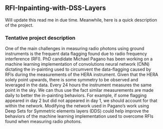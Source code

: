## RFI-Inpainting-with-DSS-Layers
Will update this read me in due time. Meanwhile, here is a quick description of the project.
### Tentative project description
One of the main challenges in measuring radio photons using ground instruments is the frequent data flagging
found due to radio frequency interference (RFI). PhD candidate Michael Pagano has been working on a
machine learning implementation of convolutions neural network (CNN) dictating the in-painting used to
circumvent the data-flagging caused by RFIs during the measurements of the HERA instrument. Given that
the HERA solely point upwards, there is some symmetry to be observed and leveraged in the data. Every
24 hours the instrument measures the same point in the sky. We can thus use the fact similar measurements
are made daily to better the in-painting behaviors. For example, if some flagging appeared in day 2 but
did not appeared in day 1, we should account for that within the network. Modifying the network used in
Pagano’s work using Deep Sets for Symmetric elements layers (DDS) could help improve the behaviors of
the machine learning implementation used to overcome RFIs found when measuring radio photons.
